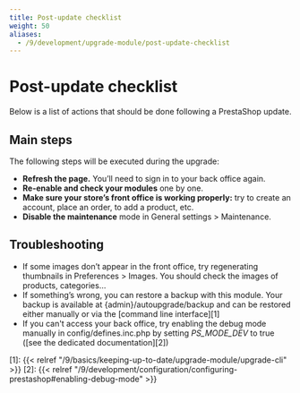 ```yaml
---
title: Post-update checklist
weight: 50
aliases:
  - /9/development/upgrade-module/post-update-checklist
---
```


# Post-update checklist

Below is a list of actions that should be done following a PrestaShop update.

## Main steps

The following steps will be executed during the upgrade:

- **Refresh the page.** You’ll need to sign in to your back office again.
- **Re-enable and check your modules** one by one.
- **Make sure your store’s front office is working properly:** try to create an account, place an order, to add a product, etc.
- **Disable the maintenance** mode in General settings > Maintenance.

## Troubleshooting

- If some images don’t appear in the front office, try regenerating thumbnails in Preferences > Images. You should check the images of products, categories…
- If something’s wrong, you can restore a backup with this module. Your backup is available at {admin}/autoupgrade/backup and can be restored either manually or via the [command line interface][1]
- If you can't access your back office, try enabling the debug mode manually in config/defines.inc.php by setting _PS_MODE_DEV_ to true ([see the dedicated documentation][2])

[1]: {{< relref "/9/basics/keeping-up-to-date/upgrade-module/upgrade-cli" >}}
[2]: {{< relref "/9/development/configuration/configuring-prestashop#enabling-debug-mode" >}}
